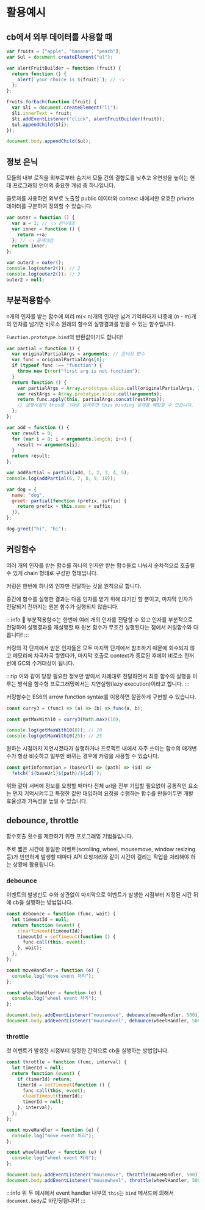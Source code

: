# 활용예시

## cb에서 외부 데이터를 사용할 때

```js
var fruits = ["apple", "banana", "peach"];
var $ul = document.createElement("ul");

var alertFruitBuilder = function (fruit) {
  return function () {
    alert(`your choice is ${fruit}`); // 👈
  };
};

fruits.forEach(function (fruit) {
  var $li = document.createElement("li");
  $li.innerText = fruit;
  $li.addEventListener("click", alertFruitBuilder(fruit));
  $ul.appendChild($li);
});

document.body.appendChild($ul);
```

## 정보 은닉

모듈의 내부 로직을 외부로부터 숨겨서 모듈 간의 결합도를 낮추고 유연성을 높이는 현대 프로그래밍 언어의 중요한 개념 중 하나입니다.

클로져를 사용하면 외부로 노출할 public 데이터와 context 내에서만 유효한 private 데이터를 구분하여 정의할 수 있습니다.

```js
var outer = function () {
  var a = 1; // 👈 은닉대상
  var inner = function () {
    return ++a;
  }; // 👈 공개대상
  return inner;
};

var outer2 = outer();
console.log(outer2()); // 2
console.log(outer2()); // 3
outer2 = null;
```

## 부분적용함수

n개의 인자를 받는 함수에 미리 m(< n)개의 인자만 넘겨 기억하다가 나중에 (n - m)개의 인자를 넘기면 비로소 원래의 함수의 실행결과를 얻을 수 있는 함수입니다.

`Function.prototype.bind`의 반환값이기도 합니다!

```js
var partial = function () {
  var originalPartialArgs = arguments; // 은닉된 변수
  var func = originalPartialArgs[0];
  if (typeof func !== "function") {
    throw new Error("first arg is not function");
  }
  return function () {
    var partialArgs = Array.prototype.slice.call(originalPartialArgs, 1);
    var restArgs = Array.prototype.slice.call(arguments);
    return func.apply(this, partialArgs.concat(restArgs));
    // 실행시점의 this를 그대로 넘겨주면 this binding 문제를 예방할 수 있습니다.
  };
};
```

```js
var add = function () {
  var result = 0;
  for (var i = 0; i < arguments.length; i++) {
    result += arguments[i];
  }
  return result;
};

var addPartial = partial(add, 1, 2, 3, 4, 5);
console.log(addPartial(6, 7, 8, 9, 10));
```

```js
var dog = {
  name: "dog",
  greet: partial(function (prefix, suffix) {
    return prefix + this.name + suffix;
  }),
};

dog.greet("hi", "hi");
```

## 커링함수

여러 개의 인자를 받는 함수를 하나의 인자만 받는 함수들로 나눠서 순차적으로 호출될 수 있게 chain 형태로 구성한 형태입니다.

커링은 한번에 하나의 인자만 전달하는 것을 원칙으로 합니다.

중간에 함수를 실행한 결과는 다음 인자를 받기 위해 대기만 할 뿐이고, 마지막 인자가 전달되기 전까지는 원본 함수가 실행되지 않습니다.

:::info 🚨
부분적용함수는 한번에 여러 개의 인자를 전달할 수 있고 인자를 부분적으로 전달하여 실행결과를 재실행할 때 원본 함수가 무조건 실행된다는 점에서 커링함수와 다릅니다!
:::

커링의 각 단계에서 받은 인자들은 모두 마지막 단계에서 참조하기 때문에 회수되지 않고 메모리에 차곡차곡 쌓였다가, 마지막 호출로 context가 종료된 후에야 비로소 한꺼번에 GC의 수거대상이 됩니다.

:::tip
이와 같이 당장 필요한 정보만 받아서 차례대로 전달하면서 최종 함수의 실행을 미루는 방식을 함수형 프로그래밍에서는 지연실행(lazy execution)이라고 합니다.
:::

커링함수는 ES6의 arrow function syntax를 이용하면 깔끔하게 구현할 수 있습니다.

```js
const curry3 = (func) => (a) => (b) => func(a, b);
```

```js
const getMaxWith10 = curry3(Math.max)(10);

console.log(getMaxWith10(8)); // 10
console.log(getMaxWith10(25); // 25
```

원하는 시점까지 지연시켰다가 실행하거나 프로젝트 내에서 자주 쓰이는 함수의 매개변수가 항상 비슷하고 일부만 바뀌는 경우에 커링을 사용할 수 있습니다.

```js
const getInformation = (baseUrl) => (path) => (id) =>
  fetch(`${baseUrl}${path}/${id}`);
```

위와 같이 서버에 정보를 요청할 때마다 전체 url을 전부 기입할 필요없이 공통적인 요소는 먼저 기억시켜두고 특정한 값만 대입하여 요청을 수행하는 함수를 만들어두면 개발 효율성과 가독성을 높일 수 있습니다.

## debounce, throttle

함수호출 횟수를 제한하기 위한 프로그래밍 기법들입니다.

주로 짧은 시간에 동일한 이벤트(scrolling, wheel, mousemove, window resizing 등)가 빈번하게 발생할 때마다 API 요청처리와 같이 시간이 걸리는 작업을 처리해야 하는 상황에 활용됩니다.

### debounce

이벤트의 발생빈도 수와 상관없이 마지막으로 이벤트가 발생한 시점부터 지정된 시간 뒤에 cb을 실행하는 방법입니다.

```js
const debounce = function (func, wait) {
  let timeoutId = null;
  return function (event) {
    clearTimeout(timeoutId);
    timeoutId = setTimeout(function () {
      func.call(this, event);
    }, wait);
  };
};
```

```js
const moveHandler = function (e) {
  console.log("move event 처리");
};

const wheelHandler = function (e) {
  console.log("wheel event 처리");
};

document.body.addEventListener("mousemove", debounce(moveHandler, 500));
document.body.addEventListener("mousewheel", debounce(wheelHandler, 500));
```

### throttle

첫 이벤트가 발생한 시점부터 일정한 간격으로 cb을 실행하는 방법입니다.

```js
const throttle = function (func, interval) {
  let timerId = null;
  return function (event) {
    if (timerId) return;
    timerId = setTimeout(function () {
      func.call(this, event);
      clearTimeout(timerId);
      timerId = null;
    }, interval);
  };
};
```

```js
const moveHandler = function (e) {
  console.log("move event 처리");
};

const wheelHandler = function (e) {
  console.log("wheel event 처리");
};

document.body.addEventListener("mousemove", throttle(moveHandler, 500));
document.body.addEventListener("mousewheel", throttle(wheelHandler, 500));
```

:::info
위 두 예시에서 event handler 내부의 `this`는 `bind` 메서드에 의해서 `document.body`로 바인딩됩니다!
:::
